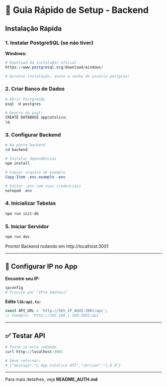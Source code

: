 # 🔧 Guia Rápido de Setup - Backend

## Instalação Rápida

### 1. Instalar PostgreSQL (se não tiver)

**Windows:**
```powershell
# Download do instalador oficial
https://www.postgresql.org/download/windows/

# Durante instalação, anote a senha do usuário postgres!
```

### 2. Criar Banco de Dados

```powershell
# Abrir PostgreSQL
psql -U postgres

# Dentro do psql:
CREATE DATABASE appcatolico;
\q
```

### 3. Configurar Backend

```powershell
# Na pasta backend
cd backend

# Instalar dependências
npm install

# Copiar arquivo de exemplo
Copy-Item .env.example .env

# Editar .env com suas credenciais
notepad .env
```

### 4. Inicializar Tabelas

```powershell
npm run init-db
```

### 5. Iniciar Servidor

```powershell
npm run dev
```

Pronto! Backend rodando em http://localhost:3001

---

## 📱 Configurar IP no App

**Encontre seu IP:**
```powershell
ipconfig
# Procure por "IPv4 Address"
```

**Edite `lib/api.ts`:**
```typescript
const API_URL = 'http://SEU_IP_AQUI:3001/api';
// Exemplo: 'http://192.168.1.100:3001/api'
```

---

## ✅ Testar API

```powershell
# Teste se está rodando
curl http://localhost:3001

# Deve retornar:
# {"message":"🙏 App Católico API","version":"1.0.0"}
```

---

Para mais detalhes, veja **README_AUTH.md**

